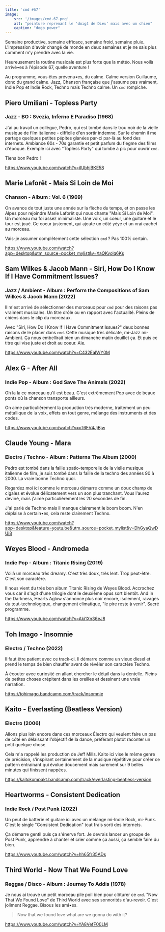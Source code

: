 ```yaml
---
title: 'cmd #67'
image:
    src: '/images/cmd-67.png'
    alt: "peinture reprenant le 'doigt de Dieu' mais avec un chien"
    caption: "dogo power"
---
```


Semaine productive, semaine efficace, semaine froid, semaine pluie. L'impression
d'avoir changé de monde en deux semaines et je ne sais plus comment m'y prendre
avec la vie.

Heureusement la routine musicale est plus forte que la météo. Nous voilà
arrivé•es à l'épisode 67, quelle aventure !

Au programme, vous êtes prévenu•es, du calme. Calme version Guillaume, donc du
grand calme. Jazz, Chanson française que j'assume pas vraiment, Indie Pop et
Indie Rock, Techno mais Techno calme. Un `cmd` rompiche.



## Piero Umiliani - Topless Party

### Jazz - BO : Svezia, Inferno E Paradiso (1968)

J'ai au travail un collègue, Pedro, qui est tombé dans le trou noir de la vielle
musique de film italienne - difficile d'en sortir indemne. Sur le chemin il me
partage quelques petites pépites glanées par-ci par-là au fond des internets.
Ambiance 60s - 70s garantie et petit parfum du flegme des films d'époque.
Exemple ici avec "Topless Party" qui tombe à pic pour ouvrir `cmd`.

Tiens bon Pedro !

https://www.youtube.com/watch?v=iIUbhjBKE58



## Marie Laforêt - Mais Si Loin de Moi

### Chanson - Album : Vol. 6 (1969)

On avance de tout juste une année sur la flèche du temps, et on passe les Alpes
pour rejoindre Marie Laforêt qui nous chante "Mais Si Loin de Moi". Un morceau
ma foi assez minimaliste. Une voix, un coeur, une guitare et le tour est joué.
Ce coeur justement, qui ajoute un côté yéyé et un vrai cachet au morceau.

Vais-je assumer complètement cette sélection `cmd` ? Pas 100% certain.

https://www.youtube.com/watch?app=desktop&utm_source=pocket_mylist&v=XaQKyolq6Ks



## Sam Wilkes & Jacob Mann - Siri, How Do I Know If I Have Commitment Issues?

### Jazz / Ambient - Album : Perform the Compositions of Sam Wilkes & Jacob Mann (2022)

Il m'est arrivé de sélectionner des morceaux pour `cmd` pour des raisons pas
vraiment musicales. Un titre drôle ou en rapport avec l'actualité. Pleins de
chiens dans le clip du morceaux.

Avec "Siri, How Do I Know If I Have Commitment Issues?" deux bonnes raisons de
le placer dans `cmd`. Cette musique très délicate, mi-Jazz mi-Ambient. Ça nous
embellirait bien un dimanche matin douillet ça. Et puis ce titre qui vise juste
et droit au coeur. Aie.

https://www.youtube.com/watch?v=C432EalWY0M




## Alex G - After All

### Indie Pop - Album : God Save The Animals (2022)

Oh la la ce morceau qu'il est beau. C'est extrêmement Pop avec de beaux ponts où
la chanson transporte ailleurs.

On aime particulièrement la production très moderne, traitement un peu
métallique de la voix, effets en tout genre, mélange des instruments et des
codes.

https://www.youtube.com/watch?v=xT6FV4JjBjw



## Claude Young - Mara

### Electro / Techno - Album : Patterns The Album (2000)

Pedro est tombé dans la faille spatio-temporelle de la vielle musique italienne
de film, je suis tombé dans la faille de la techno des années 90 à 2000. La
vraie bonne Techno quoi.

Regardez moi ici comme le morceau démarre comme un doux champ de cigales et
évolue délicatement vers un son plus tranchant. Vous l'aurez deviné, mais j'aime
particulièrement les 20 secondes de fin.

J'ai parlé de Techno mais il manque clairement le boom boom. N'en déplaise à
certain•es, cela reste clairement Techno.

https://www.youtube.com/watch?app=desktop&feature=youtu.be&utm_source=pocket_mylist&v=DhGyaQwDUi8



## Weyes Blood - Andromeda

### Indie Pop - Album : Titanic Rising (2019)

Voilà un morceau très dreamy. C'est très doux, très lent. Trop peut-être. C'est
son caractère.

Il nous vient du très bon album Titanic Rising de Weyes Blood. Accrochez vous
car il s'agit d'une trilogie dont le deuxième opus sort bientôt. And in the
Darkness, Hearts Aglow s'annonce plus noir encore, isolement, ravages du
tout-technologique, changement climatique, "le pire reste à venir". Sacré
programme.

https://www.youtube.com/watch?v=Aki1Xn36eJ8



## Toh Imago - Insomnie

### Electro / Techno (2022)

Il faut être patient avec ce track-ci. Il démarre comme un vieux diesel et prend
le temps de bien chauffer avant de révéler son caractère Techno.

À écouter avec curiosité en allant chercher le détail dans la dentelle. Pleins
de petites choses crépitent dans les oreilles et dessinent une vraie narration.

https://tohimago.bandcamp.com/track/insomnie



## Kaito - Everlasting (Beatless Version)

### Electro (2006)

Allons plus loin encore dans ces morceaux Électro qui veulent faire un pas de
côté en délaissant l'objectif de la dance, préférant plutôt raconter un petit
quelque chose.

Cela m'a rappelé les production de Jeff Mills. Kaito ici vise le même genre de
précision, s'inspirant certainement de la musique répétitive pour créer ce
pattern entrainant qui évolue doucement mais surement sur 9 belles minutes qui
finissent nappées.

https://kaitokompakt.bandcamp.com/track/everlasting-beatless-version



## Heartworms - Consistent Dedication

### Indie Rock / Post Punk (2022)

Un peut de batterie et guitare ici avec un mélange mi-Indie Rock, mi-Punk. C'est
le single "Consistent Dedication" tout frais sorti des internets.

Ça démarre gentil puis ça s'énerve fort. Je devrais lancer un groupe de Post
Punk, apprendre à chanter et crier comme ça aussi, ça semble faire du bien.

https://www.youtube.com/watch?v=hh65fr35ADs



## Third World - Now That We Found Love

### Reggae / Disco - Album : Journey To Addis (1978)

Je nous ai trouvé un petit morceau pile poil bien pour clôturer ce `cmd`. "Now
That We Found Love" de Third World avec ses sonnorités d'au-revoir. C'est
joliment Reggae. Bisous les ami•es.

> Now that we found love what are we gonna do with it?

https://www.youtube.com/watch?v=YA8VefF00LM


